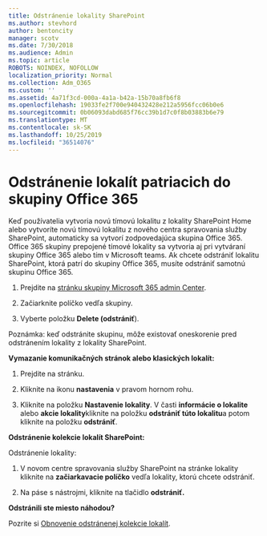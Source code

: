 ```yaml
---
title: Odstránenie lokality SharePoint
ms.author: stevhord
author: bentoncity
manager: scotv
ms.date: 7/30/2018
ms.audience: Admin
ms.topic: article
ROBOTS: NOINDEX, NOFOLLOW
localization_priority: Normal
ms.collection: Adm_O365
ms.custom: ''
ms.assetid: 4a71f3cd-000a-4a1a-b42a-15b70a8fb6f8
ms.openlocfilehash: 19033fe2f700e940432428e212a5956fcc06b0e6
ms.sourcegitcommit: 0b06093dabd685f76cc39b1d7c0f8b03883b6e79
ms.translationtype: MT
ms.contentlocale: sk-SK
ms.lasthandoff: 10/25/2019
ms.locfileid: "36514076"
---
```

# <a name="delete-sites-that-belong-to-an-office-365-group"></a>Odstránenie lokalít patriacich do skupiny Office 365

Keď používatelia vytvoria novú tímovú lokalitu z lokality SharePoint Home alebo vytvoríte novú tímovú lokalitu z nového centra spravovania služby SharePoint, automaticky sa vytvorí zodpovedajúca skupina Office 365. Office 365 skupiny prepojené tímové lokality sa vytvoria aj pri vytváraní skupiny Office 365 alebo tím v Microsoft teams. Ak chcete odstrániť lokalitu SharePoint, ktorá patrí do skupiny Office 365, musíte odstrániť samotnú skupinu Office 365. 
  
1. Prejdite na [stránku skupiny Microsoft 365 admin Center](https://portal.office.com/adminportal/home#/groups).
    
2. Začiarknite políčko vedľa skupiny.
    
3. Vyberte položku **Delete (odstrániť**).
    
Poznámka: keď odstránite skupinu, môže existovať oneskorenie pred odstránením lokality z lokality SharePoint.
  
**Vymazanie komunikačných stránok alebo klasických lokalít:**

1. Prejdite na stránku.
  
2. Kliknite na ikonu **nastavenia** v pravom hornom rohu. 
  
3. Kliknite na položku **Nastavenie lokality**. V časti **informácie o lokalite** alebo **akcie lokality**kliknite na položku **odstrániť túto lokalitu**a potom kliknite na položku **odstrániť**.
  
**Odstránenie kolekcie lokalít SharePoint:**

Odstránenie lokality:
  
1. V novom centre spravovania služby SharePoint na stránke lokality kliknite na **začiarkavacie políčko** vedľa lokality, ktorú chcete odstrániť. 
    
2. Na páse s nástrojmi, kliknite na tlačidlo **odstrániť.**
    
**Odstránili ste miesto náhodou?**

Pozrite si [Obnovenie odstránenej kolekcie lokalít](https://go.microsoft.com/fwlink/?linkid=867660).
  

